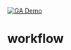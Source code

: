 [![GA Demo](https://github.com/MaksymZymyn/workflow/actions/workflows/myfirstwf.yml/badge.svg)](https://github.com/MaksymZymyn/workflow/actions/workflows/myfirstwf.yml)
# workflow
